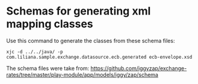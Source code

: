 # Schemas for generating xml mapping classes 

Use this command to generate the classes from these schema files:

```
xjc -d ../../java/ -p com.liliana.sample.exchange.datasource.ecb.generated ecb-envelope.xsd
````

The schema files were take from:
https://github.com/iggyzap/exchange-rates/tree/master/play-module/app/models/iggy/zap/schema
